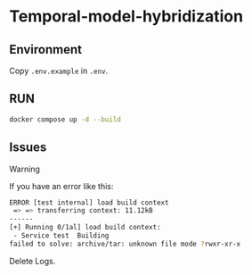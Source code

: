 # Temporal-model-hybridization

## Environment

Copy `.env.example` in `.env`.

## RUN

```bash
docker compose up -d --build
```

## Issues

> [!Warning]
> If you have an error like this:

```sh
ERROR [test internal] load build context                                                                                                                                                                                                                                                 0.0s
 => => transferring context: 11.12kB                                                                                                                                                                                                                                                         0.0s
------
[+] Running 0/1al] load build context:
 - Service test  Building                                                                                                                                                                                                                                                                    0.8s
failed to solve: archive/tar: unknown file mode ?rwxr-xr-x
```

Delete Logs.
